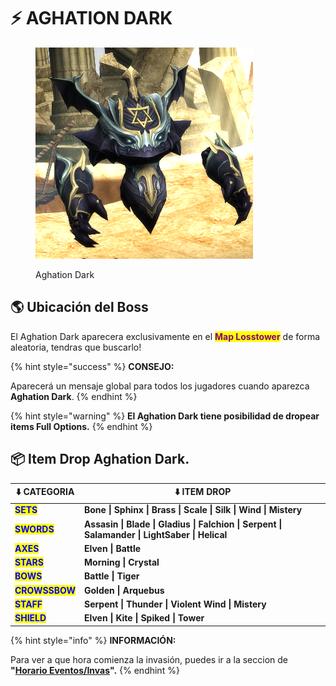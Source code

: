 # ⚡ AGHATION DARK



<figure><img src="../.gitbook/assets/image (890).png" alt=""><figcaption><p>Aghation Dark</p></figcaption></figure>

## 🌎 Ubicación del Boss

El Aghation Dark aparecera exclusivamente en el <mark style="color:purple;">**Map Losstower**</mark> de forma aleatoria, tendras que buscarlo!

{% hint style="success" %}
**CONSEJO:**

Aparecerá un mensaje global para todos los jugadores cuando aparezca **Aghation Dark**.
{% endhint %}

{% hint style="warning" %}
**El Aghation Dark tiene posibilidad de dropear items Full Options.**
{% endhint %}

## 📦 Item Drop Aghation Dark.

| ⬇️ CATEGORIA                                   | ⬇️ ITEM DROP                                                                                  |
| ---------------------------------------------- | --------------------------------------------------------------------------------------------- |
| <mark style="color:blue;">**SETS**</mark>      | **Bone \| Sphinx \| Brass \| Scale \| Silk \| Wind \| Mistery**                               |
| <mark style="color:blue;">**SWORDS**</mark>    | **Assasin \| Blade \| Gladius \| Falchion \| Serpent \| Salamander \| LightSaber \| Helical** |
| <mark style="color:blue;">**AXES**</mark>      | **Elven \| Battle**                                                                           |
| <mark style="color:blue;">**STARS**</mark>     | **Morning \| Crystal**                                                                        |
| <mark style="color:blue;">**BOWS**</mark>      | **Battle \| Tiger**                                                                           |
| <mark style="color:blue;">**CROWSSBOW**</mark> | **Golden \| Arquebus**                                                                        |
| <mark style="color:blue;">**STAFF**</mark>     | **Serpent \| Thunder \| Violent Wind \| Mistery**                                             |
| <mark style="color:blue;">**SHIELD**</mark>    | **Elven \| Kite \| Spiked \| Tower**                                                          |

{% hint style="info" %}
**INFORMACIÓN:**

Para ver a que hora comienza la invasión, puedes ir a la seccion de **"**[**Horario Eventos/Invas**](../cronograma-eventos.md)**".**
{% endhint %}
